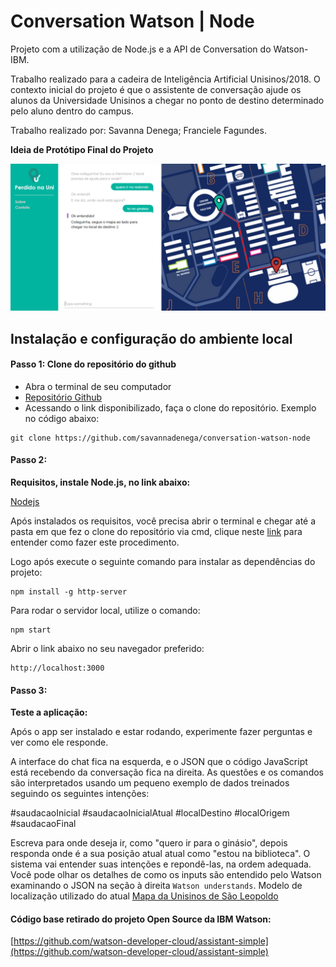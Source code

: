 # Conversation Watson | Node 

Projeto com a utilização de Node.js e a API de Conversation do Watson-IBM.

Trabalho realizado para a cadeira de Inteligência Artificial Unisinos/2018.
O contexto inicial do projeto é que o assistente de conversação ajude os alunos da Universidade Unisinos a chegar no ponto de destino determinado pelo aluno dentro do campus.

Trabalho realizado por: Savanna Denega; Franciele Fagundes.

**Ideia de Protótipo Final do Projeto**

![PrototipoFinal](readme_images/PrototipoFinal.jpg)


## Instalação e configuração do ambiente local

#### Passo 1: Clone do repositório do github

- Abra o terminal de seu computador
- [Repositório Github](https://github.com/CamiCanali/workshop-juntos-na-ti)
- Acessando o link disponibilizado, faça o clone do repositório. Exemplo no código abaixo:

```
git clone https://github.com/savannadenega/conversation-watson-node
```

#### Passo 2:

**Requisitos, instale Node.js, no link abaixo:**

[Nodejs](https://nodejs.org/en/download/)

Após instalados os requisitos, você precisa abrir o terminal e chegar 
até a pasta em que fez o clone do repositório via cmd,
clique neste [link](https://medium.com/@adsonrocha/como-abrir-e-navegar-entre-pastas-com-o-prompt-de-comandos-do-windows-10-68750eae8f47) para entender como fazer este procedimento.

Logo após execute o seguinte comando para instalar as dependências do projeto:

```
npm install -g http-server
```

Para rodar o servidor local, utilize o comando:

```
npm start
```

Abrir o link abaixo no seu navegador preferido:

```
http://localhost:3000
```

#### Passo 3:

**Teste a aplicação:**

Após o app ser instalado e estar rodando, experimente fazer perguntas e ver como ele responde.

A interface do chat fica na esquerda, e o JSON que o código JavaScript está recebendo da conversação fica na direita.
As questões e os comandos são interpretados usando um pequeno exemplo de dados treinados seguindo os seguintes intenções:

#saudacaoInicial
#saudacaoInicialAtual
#localDestino
#localOrigem
#saudacaoFinal

Escreva para onde deseja ir, como "quero ir para o ginásio", depois responda onde é a sua posição atual atual como "estou na biblioteca".
O sistema vai entender suas intenções e repondê-las, na ordem adequada. Você pode olhar os detalhes de como os inputs são entendido pelo Watson examinando o JSON na seção à direita `Watson understands`.
Modelo de localização utilizado do atual [Mapa da Unisinos de São Leopoldo](http://www.unisinos.br/mapa/localiza-se-campus-sao-leopoldo.php)


#### Código base retirado do projeto Open Source da IBM Watson:

[https://github.com/watson-developer-cloud/assistant-simple](https://github.com/watson-developer-cloud/assistant-simple)




